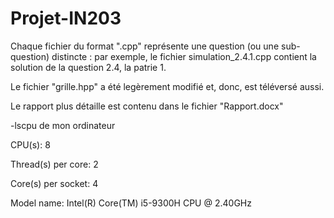 # Projet-IN203

Chaque fichier du format ".cpp" représente une question (ou une sub-question) distincte : par exemple, le fichier simulation_2.4.1.cpp contient la solution de la question 2.4, la patrie 1. 

Le fichier "grille.hpp" a été legèrement modifié et, donc, est téléversé aussi. 

Le rapport plus détaille est contenu dans le fichier "Rapport.docx"

-lscpu de mon ordinateur 

CPU(s):              8

Thread(s) per core:  2

Core(s) per socket:  4

Model name:          Intel(R) Core(TM) i5-9300H CPU @ 2.40GHz
